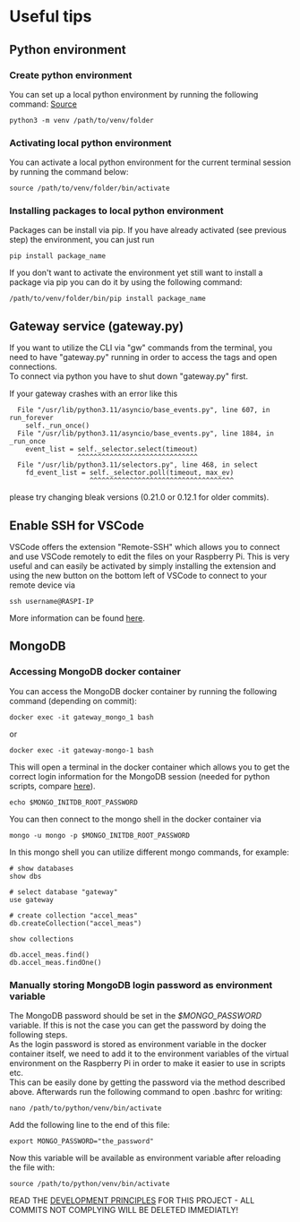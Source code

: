 # Useful tips
## Python environment
### Create python environment
You can set up a local python environment by running the following command: [Source](https://docs.python.org/3/library/venv.html)
```{bash, eval=F}
python3 -m venv /path/to/venv/folder
```
  
### Activating local python environment
You can activate a local python environment for the current terminal session by running the command below:
```{bash}
source /path/to/venv/folder/bin/activate
```

### Installing packages to local python environment
Packages can be install via pip. If you have already activated (see previous step) the environment, you can just run
```{bash}
pip install package_name
```
If you don't want to activate the environment yet still want to install a package via pip you can do it by using the following command:
```{bash}
/path/to/venv/folder/bin/pip install package_name
```

## Gateway service (gateway.py)
If you want to utilize the CLI via "gw" commands from the terminal, you need to have "gateway.py" running in order to access the tags and open connections.  
To connect via python you have to shut down "gateway.py" first.  

If your gateway crashes with an error like this  

```{python}
  File "/usr/lib/python3.11/asyncio/base_events.py", line 607, in run_forever
    self._run_once()
  File "/usr/lib/python3.11/asyncio/base_events.py", line 1884, in _run_once
    event_list = self._selector.select(timeout)
                 ^^^^^^^^^^^^^^^^^^^^^^^^^^^^^^
  File "/usr/lib/python3.11/selectors.py", line 468, in select
    fd_event_list = self._selector.poll(timeout, max_ev)
                    ^^^^^^^^^^^^^^^^^^^^^^^^^^^^^^^^^^^^
```

please try changing bleak versions (0.21.0 or 0.12.1 for older commits).

## Enable SSH for VSCode
VSCode offers the extension "Remote-SSH" which allows you to connect and use VSCode remotely to edit the files on your Raspberry Pi. This is very useful and can easily be activated by simply installing the extension and using the new button on the bottom left of VSCode to connect to your remote device via
```
ssh username@RASPI-IP
```
More information can be found [here](https://code.visualstudio.com/docs/remote/ssh-tutorial).
## MongoDB
### Accessing MongoDB docker container
You can access the MongoDB docker container by running the following command (depending on commit):  
```{bash}
docker exec -it gateway_mongo_1 bash
```
or
```{bash}
docker exec -it gateway-mongo-1 bash
```
This will open a terminal in the docker container which allows you to get the correct login information for the MongoDB session (needed for python scripts, compare [here](./demo_mongodb_ref.md)).
```{bash}
echo $MONGO_INITDB_ROOT_PASSWORD
```
You can then connect to the mongo shell in the docker container via
```{bash}
mongo -u mongo -p $MONGO_INITDB_ROOT_PASSWORD
```
In this mongo shell you can utilize different mongo commands, for example:
```
# show databases
show dbs

# select database "gateway"
use gateway

# create collection "accel_meas"
db.createCollection("accel_meas")

show collections

db.accel_meas.find()
db.accel_meas.findOne()
```

### Manually storing MongoDB login password as environment variable
The MongoDB password should be set in the _$MONGO_PASSWORD_ variable. If this is not the case you can get the password by doing the following steps.  
As the login password is stored as environment variable in the docker container itself, we need to add it to the environment variables of the virtual environment on the Raspberry Pi in order to make it easier to use in scripts etc.  
This can be easily done by getting the password via the method described above. Afterwards run the following command to open .bashrc for writing:
```
nano /path/to/python/venv/bin/activate
```
Add the following line to the end of this file:
```
export MONGO_PASSWORD="the_password"
```
Now this variable will be available as environment variable after reloading the file with:
```
source /path/to/python/venv/bin/activate
```  
    
READ THE [DEVELOPMENT PRINCIPLES](global_architecture/development_principles.md) FOR THIS PROJECT - ALL COMMITS NOT COMPLYING WILL BE DELETED IMMEDIATLY!
